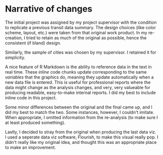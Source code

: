 # Narrative of changes

The initial project was assigned by my project supervisor with the condition to replicate a previous transit data summary. The design choices (like color scheme, layout, etc.) were taken from that original work product. In my re-creation, I tried to retain as much of the original as possible, hence the consistent (if bland) design.

Similarly, the sample of cities was chosen by my supervisor. I retained it for simplicity.

A nice feature of R Markdown is the ability to reference data in the text in real time. These _inline_ code chunks update corresponding to the same _variables_ that the graphics do, meaning they update automatically when a new data file is entered. This is useful for professional reports where the data might change as the analysis changes, and very, very valueable for producing readable, easy-to-make internal reports. I did my best to include inline code in this project.

Some minor differences between the original and the final came up, and I did my best to match the two. Some instances, however, I couldn't imitate. When appropriate, I omitted information from the re-analysis (to make sure I at least produced something).

Lastly, I decided to stray from the original when producing the last data viz. I used a seperate data viz software, Flourish, to make this visual really pop. I didn't really like my original idea, and thought this was an appropriate place to make an improvement.

